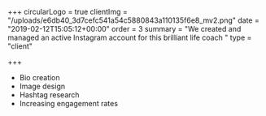 +++
circularLogo = true
clientImg = "/uploads/e6db40_3d7cefc541a54c5880843a110135f6e8_mv2.png"
date = "2019-02-12T15:05:12+00:00"
order = 3
summary = "We created and managed an active Instagram account for this brilliant life coach "
type = "client"

+++
* Bio creation 
* Image design 
* Hashtag research
* Increasing engagement rates 